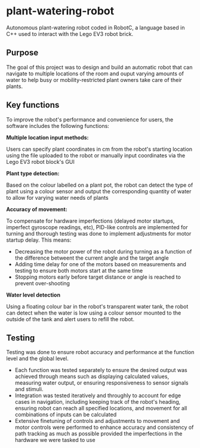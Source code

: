 # plant-watering-robot
Autonomous plant-watering robot coded in RobotC, a language based in C++ used to interact with the Lego EV3 robot brick.

## Purpose

The goal of this project was to design and build an automatic robot that can navigate to multiple locations of the room and ouput varying amounts of water to help busy or mobility-restricted plant owners take care of their plants.

## Key functions

To improve the robot's performance and convenience for users, the software includes the following functions:

**Multiple location input methods:**

Users can specify plant coordinates in cm from the robot's starting location using the file uploaded to the robot or manually input coordinates via the Lego EV3 robot block's GUI

**Plant type detection:**

Based on the colour labelled on a plant pot, the robot can detect the type of plant using a colour sensor and output the corresponding quantity of water to allow for varying water needs of plants

**Accuracy of movement:** 

To compensate for hardware imperfections (delayed motor startups, imperfect gyroscope readings, etc), PID-like controls are implemented for turning and thorough testing was done to implement adjustments for motor startup delay. This means:
- Decreasing the motor power of the robot during turning as a function of the difference betweent the current angle and the target angle
- Adding time delay for one of the motors based on measurements and testing to ensure both motors start at the same time
- Stopping motors early before target distance or angle is reached to prevent over-shooting

**Water level detection**

Using a floating colour bar in the robot's transparent water tank, the robot can detect when the water is low using a colour sensor mounted to the outside of the tank and alert users to refill the robot.

## Testing

Testing was done to ensure robot accuracy and performance at the function level and the global level. 
- Each function was tested separately to ensure the desired output was achieved through means such as displaying calculated values, measuring water output, or ensuring responsiveness to sensor signals and stimuli.
- Integration was tested iteratively and throughly to account for edge cases in navigation, including keeping track of the robot's heading, ensuring robot can reach all specified locations, and movement for all combinations of inputs can be calculated
- Extensive finetuning of controls and adjustments to movement and motor controls were performed to enhance accuracy and consistency of path tracking as much as possible provided the imperfections in the hardware we were tasked to use

  
